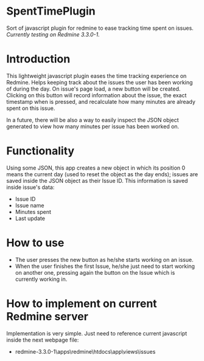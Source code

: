 # SpentTimePlugin
Sort of javascript plugin for redmine to ease tracking time spent on issues.
*Currently testing on Redmine 3.3.0-1.*

# Introduction
This lightweight javascript plugin eases the time tracking experience on Redmine. Helps keeping track about the issues the user has been working of during the day.
On issue's page load, a new button will be created. Clicking on this button will record information about the issue, the exact timestamp when is pressed, and recalculate how many minutes are already spent on this issue.

In a future, there will be also a way to easily inspect the JSON object generated to view how many minutes per issue has been worked on.

# Functionality
Using some JSON, this app creates a new object in which its position 0 means the current day (used to reset the object as the day ends); issues are saved inside the JSON object as their Issue ID.
This information is saved inside issue's data:
* Issue ID
* Issue name
* Minutes spent
* Last update

# How to use
* The user presses the new button as he/she starts working on an issue.
* When the user finishes the first Issue, he/she just need to start working on another one, pressing again the button on the Issue which is currently working in.

# How to implement on current Redmine server
Implementation is very simple. Just need to reference current javascript inside the next webpage file:
* redmine-3.3.0-1\apps\redmine\htdocs\app\views\issues
